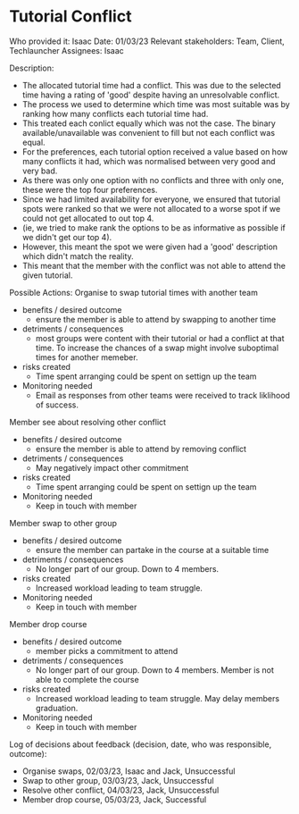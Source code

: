 # Tutorial Conflict
Who provided it: Isaac
Date: 01/03/23
Relevant stakeholders: Team, Client, Techlauncher
Assignees: Isaac

Description: 
+ The allocated tutorial time had a conflict. This was due to the selected time having a rating of 'good' despite having an unresolvable conflict. 
+ The process we used to determine which time was most suitable was by ranking how many conflicts each tutorial time had. 
+ This treated each conlict equally which was not the case. The binary available/unavailable was convenient to fill but not each conflict was equal. 
+ For the preferences, each tutorial option received a value based on how many conflicts it had, which was normalised between very good and very bad. 
+ As there was only one option with no conflicts and three with only one, these were the top four preferences. 
+ Since we had limited availability for everyone, we ensured that tutorial spots were ranked so that we were not allocated to a worse spot if we could not get allocated to out top 4. 
+ (ie, we tried to make rank the options to be as informative as possible if we didn't get our top 4).
+ However, this meant the spot we were given had a 'good' description which didn't match the reality.
+ This meant that the member with the conflict was not able to attend the given tutorial.

Possible Actions:
Organise to swap tutorial times with another team
- benefits / desired outcome
   + ensure the member is able to attend by swapping to another time
- detriments / consequences
   + most groups were content with their tutorial or had a conflict at that time. To increase the chances of a swap might involve suboptimal times for another memeber.
- risks created
   + Time spent arranging could be spent on settign up the team
- Monitoring needed
   + Email as responses from other teams were received to track liklihood of success.

Member see about resolving other conflict
- benefits / desired outcome
   + ensure the member is able to attend by removing conflict
- detriments / consequences
   + May negatively impact other commitment
- risks created
   + Time spent arranging could be spent on settign up the team
- Monitoring needed
   + Keep in touch with member

Member swap to other group
- benefits / desired outcome
   + ensure the member can partake in the course at a suitable time
- detriments / consequences
   + No longer part of our group. Down to 4 members.
- risks created
   + Increased workload leading to team struggle.
- Monitoring needed
   + Keep in touch with member

Member drop course
- benefits / desired outcome
   + member picks a commitment to attend
- detriments / consequences
   + No longer part of our group. Down to 4 members. Member is not able to complete the course
- risks created
   + Increased workload leading to team struggle. May delay members graduation.
- Monitoring needed
   + Keep in touch with member

Log of decisions about feedback (decision, date, who was responsible, outcome):
- Organise swaps, 02/03/23, Isaac and Jack, Unsuccessful
- Swap to other group, 03/03/23, Jack, Unsuccessful
- Resolve other conflict, 04/03/23, Jack, Unsuccessful
- Member drop course, 05/03/23, Jack, Successful
